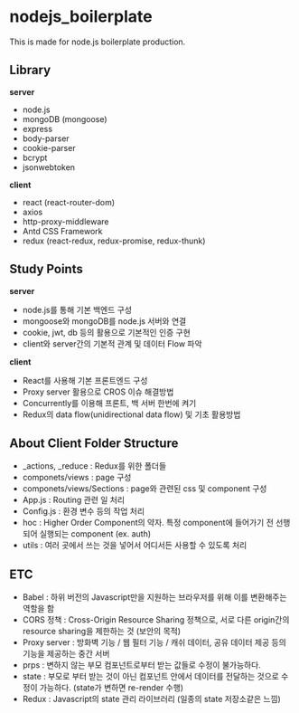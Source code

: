 # nodejs_boilerplate
This is made for node.js boilerplate production.

## Library

**server**

- node.js
- mongoDB (mongoose)
- express
- body-parser
- cookie-parser
- bcrypt
- jsonwebtoken

**client**

- react (react-router-dom)
- axios
- http-proxy-middleware
- Antd CSS Framework
- redux (react-redux, redux-promise, redux-thunk)

## Study Points

**server**

- node.js를 통해 기본 백엔드 구성
- mongoose와 mongoDB를 node.js 서버와 연결
- cookie, jwt, db 등의 활용으로 기본적인 인증 구현
- client와 server간의 기본적 관계 및 데이터 Flow 파악

**client**

- React를 사용해 기본 프론트엔드 구성
- Proxy server 활용으로 CROS 이슈 해결방법
- Concurrently를 이용해 프론트, 백 서버 한번에 켜기
- Redux의 data flow(unidirectional data flow) 및 기초 활용방법

## About Client Folder Structure

- _actions, _reduce : Redux를 위한 폴더들
- componets/views : page 구성
- componets/views/Sections : page와 관련된 css 및 component 구성
- App.js : Routing 관련 일 처리
- Config.js : 환경 변수 등의 작업 처리
- hoc : Higher Order Component의 약자. 특정 component에 들어가기 전 선행되어 실행되는 component (ex. auth)
- utils : 여러 곳에서 쓰는 것을 넣어서 어디서든 사용할 수 있도록 처리

## ETC

- Babel : 하위 버전의 Javascript만을 지원하는 브라우저를 위해 이를 변환해주는 역할을 함
- CORS 정책 : Cross-Origin Resource Sharing 정책으로, 서로 다른 origin간의 resource sharing을 제한하는 것 (보안의 목적)
- Proxy server : 방화벽 기능 / 웹 필터 기능 / 캐쉬 데이터, 공유 데이터 제공 등의 기능을 제공하는 중간 서버
- prps : 변하지 않는 부모 컴포넌트로부터 받는 값들로 수정이 불가능하다.
- state : 부모로 부터 받는 것이 아닌 컴포넌트 안에서 데이터를 전달하는 것으로 수정이 가능하다. (state가 변하면 re-render 수행) 
- Redux : Javascript의 state 관리 라이브러리 (일종의 state 저장소같은 느낌)
